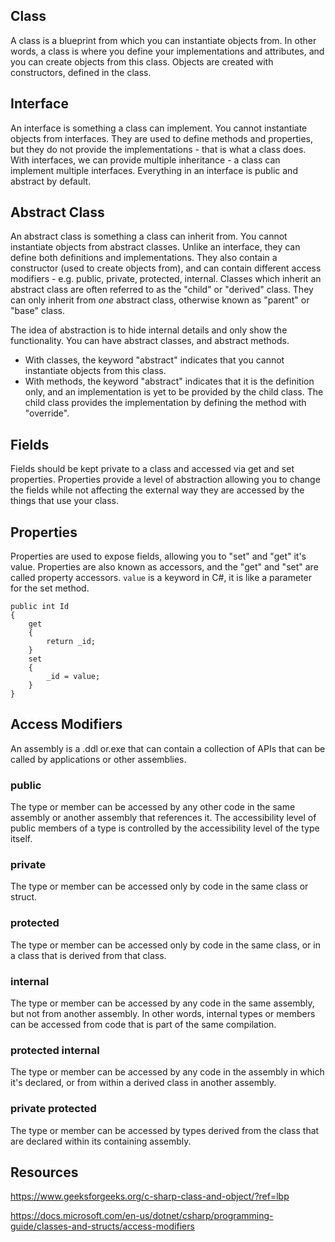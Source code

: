 ## Class
A class is a blueprint from which you can instantiate objects from. In other words, a class is where you define your implementations and attributes, and you can create objects from this class. Objects are created with constructors, defined in the class.

## Interface
An interface is something a class can implement. You cannot instantiate objects from interfaces. They are used to define methods and properties, but they do not provide the implementations - that is what a class does. With interfaces, we can provide multiple inheritance - a class can implement multiple interfaces. Everything in an interface is public and abstract by default.

## Abstract Class
An abstract class is something a class can inherit from. You cannot instantiate objects from abstract classes. Unlike an interface, they can define both definitions and implementations. They also contain a constructor (used to create objects from), and can contain different access modifiers - e.g. public, private, protected, internal. Classes which inherit an abstract class are often referred to as the "child" or "derived" class. They can only inherit from *one* abstract class, otherwise known as "parent" or "base" class.

The idea of abstraction is to hide internal details and only show the functionality. You can have abstract classes, and abstract methods.
- With classes, the keyword "abstract" indicates that you cannot instantiate objects from this class.
- With methods, the keyword "abstract" indicates that it is the definition only, and an implementation is yet to be provided by the child class. The child class provides the implementation by defining the method with "override".

## Fields 
Fields should be kept private to a class and accessed via get and set properties. Properties provide a level of abstraction allowing you to change the fields while not affecting the external way they are accessed by the things that use your class.

## Properties
Properties are used to expose fields, allowing you to "set" and "get" it's value. Properties are also known as accessors, and the "get" and "set" are called property accessors.
`value` is a keyword in C#, it is like a parameter for the set method.
```
public int Id
{
    get
    {
        return _id;
    }
    set
    {
        _id = value;
    }
}
```

## Access Modifiers
An assembly is a .ddl or.exe that can contain a collection of APIs that can be called by applications or other assemblies.

### public
The type or member can be accessed by any other code in the same assembly or another assembly that references it. The accessibility level of public members of a type is controlled by the accessibility level of the type itself.

### private
The type or member can be accessed only by code in the same class or struct.

### protected
The type or member can be accessed only by code in the same class, or in a class that is derived from that class.

### internal
The type or member can be accessed by any code in the same assembly, but not from another assembly. In other words, internal types or members can be accessed from code that is part of the same compilation.

### protected internal
The type or member can be accessed by any code in the assembly in which it's declared, or from within a derived class in another assembly.

### private protected
The type or member can be accessed by types derived from the class that are declared within its containing assembly.


## Resources
https://www.geeksforgeeks.org/c-sharp-class-and-object/?ref=lbp

https://docs.microsoft.com/en-us/dotnet/csharp/programming-guide/classes-and-structs/access-modifiers